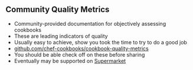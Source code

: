 ## Community Quality Metrics
* Community-provided documentation for objectively assessing cookbooks
* These are leading indicators of quality
 * Usually easy to achieve, show you took the time to try to do a good job
* [github.com/chef-cookbooks/cookbook-quality-metrics](https://github.com/chef-cookbooks/cookbook-quality-metrics)
* You should be able check off on these before sharing
* Eventually may be supported on [Supermarket](https://supermarket.chef.io)
